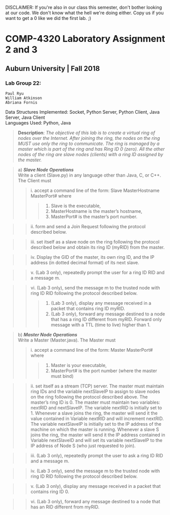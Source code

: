<p align="center">

DISCLAIMER: If you're also in our class this semester, don't bother looking at our code. We don't know what the hell we're doing either. Copy us if you want to get a 0 like we did the first lab. ;)

# COMP-4320 Laboratory Assignment 2 and 3

## Auburn University | Fall 2018

### Lab Group 22:
    Paul Ryu
    William Atkinson
    Abriana Fornis
  
</p>

Data Structures Implemented: Socket, Python Server, Python Client, Java Server, Java Client\
Languages Used: Python, Java

> __Description__: 
> _The objective of this lab is to create a 
virtual ring of nodes over the Internet. After joining the ring, 
the nodes on the ring MUST use only the ring to communicate. The 
ring is managed by a master which is part of the ring and has Ring 
ID 0 (zero). All the other nodes of the ring are slave nodes 
(clients) with a ring ID assigned by the master._

> a) ___Slave Node Operations___ \
Write a client (Slave.py) in any language other than Java, C, or C++. The Client must
>> i. accept a command line of the form: Slave MasterHostname MasterPort# where
>>> 1. Slave is the executable,
>>> 2. MasterHostname is the master’s hostname,
>>> 3. MasterPort# is the master’s port number.

>> ii. form and send a Join Request following the protocol described below.

>> iii. set itself as a slave node on the ring following the protocol described below and
obtain its ring ID (myRID) from the master.

>> iv. Display the GID of the master, its own ring ID, and the IP address (in dotted decimal
format) of its next slave.

>>v. (Lab 3 only), repeatedly prompt the user for a ring ID RID and a message m.

>>vi. (Lab 3 only), send the message m to the trusted node with ring ID RID following
the protocol described below.
>>> 1. (Lab 3 only), display any message received in a packet that contains ring ID myRID.
>>> 2. (Lab 3 only), forward any message destined to a node that has a ring ID different from myRID. 
Forward only message with a TTL (time to live) higher than 1.

> b) ___Master Node Operations___ \
Write a Master (Master.java). The Master must
>>i. accept a command line of the form: Master MasterPort# where
>>> 1. Master is your executable,
>>> 2. MasterPort# is the port number (where the master must bind)

>> ii. set itself as a stream (TCP) server. The master must maintain ring IDs and the
variable nextSlaveIP to assign to slave nodes on the ring following the protocol
described above. The master’s ring ID is 0. The master must maintain two
variables: nextRID and nextSlaveIP.
The variable nextRID is initially set to 1. Whenever a slave joins the ring, the
master will send it the value contained in Variable nextRID and will increment
nextRID.
The variable nextSlaveIP is initially set to the IP address of the machine on which
the master is running. Whenever a slave S joins the ring, the master will send it the
IP address contained in Variable nextSlaveID and will set its variable nextSlaveIP to
the IP address of Node S (who just requested to join).

>> iii. (Lab 3 only), repeatedly prompt the user to ask a ring ID RID and a message m.

>> iv. (Lab 3 only), send the message m to the trusted node with ring ID RID
following the protocol described below.

>> v. (Lab 3 only), display any message received in a packet that contains ring ID 0.

>> vi. (Lab 3 only), forward any message destined to a node that has an RID
different from myRID.
